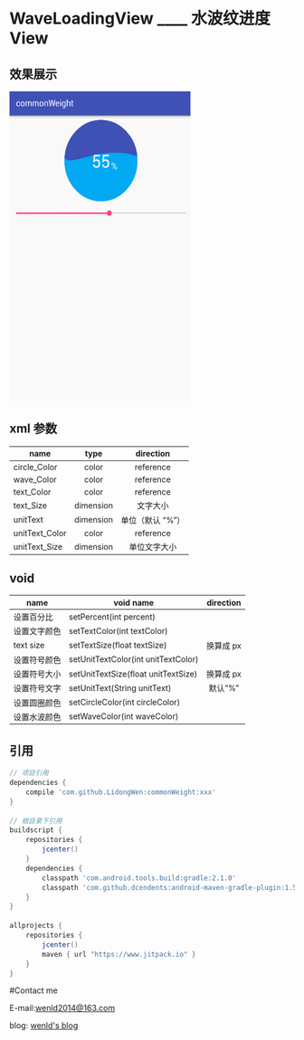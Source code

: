 # WaveLoadingView ____ 水波纹进度View

## 效果展示
<img width="320" height="548" src="https://github.com/LidongWen/commonWeight/blob/master/img/waveLoadingView.gif"></img>



## xml 参数

| name        | type           | direction  |
| ------------- |:-------------:| :-----:|
| circle_Color      | color|reference | 圆颜色 |
| wave_Color      | color|reference      |  水波纹颜色 |
| text_Color | color|reference      |    文字颜色 |
| text_Size | dimension      |    文字大小 |
| unitText | dimension      |    单位（默认 “%”） |
| unitText_Color | color|reference      |    单位文字颜色 |
| unitText_Size | dimension      |     单位文字大小 |


## void
| name        | void name           | direction  |
| ------------- | ------------- | :-----:|
| 设置百分比      | setPercent(int percent) | |
| 设置文字颜色      | setTextColor(int textColor)      |  |
| text size | setTextSize(float textSize)      |    换算成 px |
| 设置符号颜色 | setUnitTextColor(int unitTextColor)      |     |
| 设置符号大小 | setUnitTextSize(float unitTextSize)      |   换算成 px  |
| 设置符号文字 | setUnitText(String unitText)      |   默认“%” |
| 设置圆圈颜色 | setCircleColor(int circleColor)     |      |
| 设置水波颜色 | setWaveColor(int waveColor)     |      |

## 引用
```groovy
// 项目引用
dependencies {
    compile 'com.github.LidongWen:commonWeight:xxx'
}

// 根目录下引用
buildscript {
    repositories {
        jcenter()
    }
    dependencies {
        classpath 'com.android.tools.build:gradle:2.1.0'
        classpath 'com.github.dcendents:android-maven-gradle-plugin:1.5'
    }
}

allprojects {
    repositories {
        jcenter()
        maven { url "https://www.jitpack.io" }
    }
}
```

#Contact me

E-mail:wenld2014@163.com

blog: [wenld's blog](http://blog.csdn.net/sinat_15877283)
